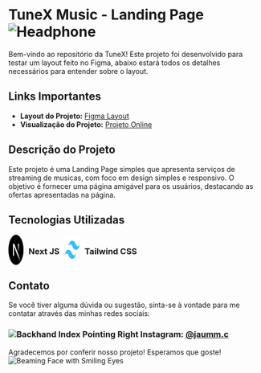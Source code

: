 # TuneX Music - Landing Page <img src="https://raw.githubusercontent.com/Tarikul-Islam-Anik/Animated-Fluent-Emojis/master/Emojis/Objects/Headphone.png" alt="Headphone" width="25" height="25" />

Bem-vindo ao repositório da TuneX! Este projeto foi desenvolvido para testar um layout feito no Figma, abaixo estará todos os detalhes necessários para entender sobre o layout.

## Links Importantes

- **Layout do Projeto:** [Figma Layout](https://www.figma.com/design/OnQDfYAzfL5WTUzALxnMgW/TuneX-(Project)?node-id=0-1&t=4zH0xKdnoVRAZxZz-1)
- **Visualização do Projeto:** [Projeto Online](https://tunex-phi.vercel.app/)

## Descrição do Projeto

Este projeto é uma Landing Page simples que apresenta serviços de streaming de musicas, com foco em design simples e responsivo. O objetivo é fornecer uma página amigável para os usuários, destacando as ofertas apresentadas na página.

## Tecnologias Utilizadas

<div style="display:flex; align-items:center; gap: 10px">
<div style="display:flex; gap:10px">
    <img width="30" src="https://raw.githubusercontent.com/devicons/devicon/refs/heads/master/icons/nextjs/nextjs-original.svg">
    <h3>Next JS</h3>
</div>

<div style="display:flex; gap:10px">
    <img width="30" src="https://raw.githubusercontent.com/devicons/devicon/refs/heads/master/icons/tailwindcss/tailwindcss-original.svg">
    <h3>Tailwind CSS</h3>
</div>
</div>


## Contato

Se você tiver alguma dúvida ou sugestão, sinta-se à vontade para me contatar através das minhas redes sociais:

### <img src="https://raw.githubusercontent.com/Tarikul-Islam-Anik/Animated-Fluent-Emojis/master/Emojis/Hand%20gestures/Backhand%20Index%20Pointing%20Right.png" alt="Backhand Index Pointing Right" width="25" height="25" /> Instagram: [@jaumm.c](https://instagram.com/jaumm.c)

Agradecemos por conferir nosso projeto! Esperamos que goste! <img src="https://raw.githubusercontent.com/Tarikul-Islam-Anik/Animated-Fluent-Emojis/master/Emojis/Smilies/Beaming%20Face%20with%20Smiling%20Eyes.png" alt="Beaming Face with Smiling Eyes" width="25" height="25" />
